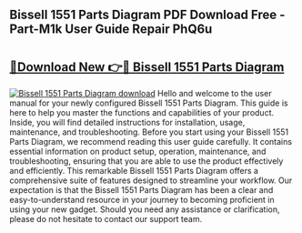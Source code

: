 ## Bissell 1551 Parts Diagram PDF Download Free - Part-M1k User Guide Repair PhQ6u

# <h2><a href="http://dfnspr.blite.top/?on=Bissell+1551+Parts+Diagram">🔗Download New 👉🔴 Bissell 1551 Parts Diagram</a></h2>

[![Bissell 1551 Parts Diagram download](https://i.imgur.com/lujVjoI.png)](http://dfnspr.blite.top/?on=Bissell+1551+Parts+Diagram)
Hello and welcome to the user manual for your newly configured Bissell 1551 Parts Diagram. This guide is here to help you master the functions and capabilities of your product. Inside, you will find detailed instructions for installation, usage, maintenance, and troubleshooting. Before you start using your Bissell 1551 Parts Diagram, we recommend reading this user guide carefully. It contains essential information on product setup, operation, maintenance, and troubleshooting, ensuring that you are able to use the product effectively and efficiently. This remarkable Bissell 1551 Parts Diagram offers a comprehensive suite of features designed to streamline your workflow. Our expectation is that the Bissell 1551 Parts Diagram has been a clear and easy-to-understand resource in your journey to becoming proficient in using your new gadget. Should you need any assistance or clarification, please do not hesitate to contact our support team.
